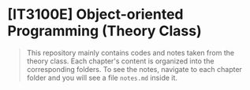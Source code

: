 # [IT3100E] Object-oriented Programming (Theory Class)
> This repository mainly contains codes and notes taken from the theory class. Each chapter's content is organized into the corresponding folders. To see the notes, navigate to each chapter folder and you will see a file `notes.md` inside it.
